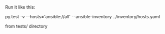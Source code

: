 Run it like this:

py.test -v --hosts='ansible://all' --ansible-inventory ../inventory/hosts.yaml

from tests/ directory
